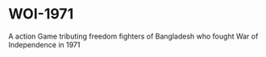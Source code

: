 # WOI-1971
A action Game tributing freedom fighters of Bangladesh who fought War of Independence in 1971
